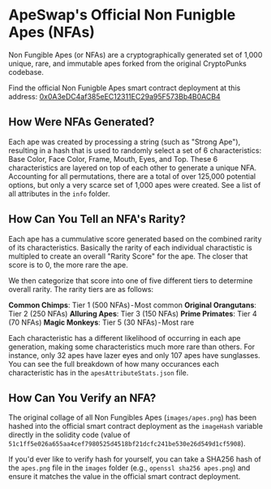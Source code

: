 # ApeSwap's Official Non Funigble Apes (NFAs)

Non Fungible Apes (or NFAs) are a cryptographically generated set of 1,000 unique, rare, and immutable apes forked from the original CryptoPunks codebase.

Find the official Non Funigble Apes smart contract deployment at this address: [0x0A3eDC4af385eEC12311EC29a95F573Bb4B0ACB4](https://bscscan.com/token/0x0A3eDC4af385eEC12311EC29a95F573Bb4B0ACB4)


## How Were NFAs Generated?

Each ape was created by processing a string (such as "Strong Ape"), resulting in a hash that is used to randomly select a set of 6 characteristics: Base Color, Face Color, Frame, Mouth, Eyes, and Top. These 6 characteristics are layered on top of each other to generate a unique NFA. Accounting for all permutations, there are a total of over 125,000 potential options, but only a very scarce set of 1,000 apes were created. See a list of all attributes in the `info` folder.


## How Can You Tell an NFA's Rarity?

Each ape has a cummulative score generated based on the combined rarity of its characteristics. Basically the rarity of each individual charactistic is multipled to create an overall "Rarity Score" for the ape. The closer that score is to 0, the more rare the ape. 

We then categorize that score into one of five different tiers to determine overall rarity. The rarity tiers are as follows:

**Common Chimps**: Tier 1 (500 NFAs) - Most common
**Original Orangutans**: Tier 2 (250 NFAs)
**Alluring Apes**: Tier 3 (150 NFAs)
**Prime Primates**: Tier 4 (70 NFAs)
**Magic Monkeys**: Tier 5 (30 NFAs) - Most rare

Each characteristic has a different likelihood of occurring in each ape generation, making some characteristics much more rare than others. For instance, only 32 apes have lazer eyes and only 107 apes have sunglasses. You can see the full breakdown of how many occurances each characteristic has in the `apesAttributeStats.json` file.


## How Can You Verify an NFA?
The original collage of all Non Fungibles Apes (`images/apes.png`) has been hashed into the official smart contract deployment as the `imageHash` variable directly in the solidity code (value of `51c1ff5e026a655aa4cef7980525d4518bf21dcfc241be530e26d549d1cf5908`).

If you'd ever like to verify hash for yourself, you can take a SHA256 hash of the `apes.png` file in the `images` folder (e.g., `openssl sha256 apes.png`) and ensure it matches the value in the official smart contract deployment.

